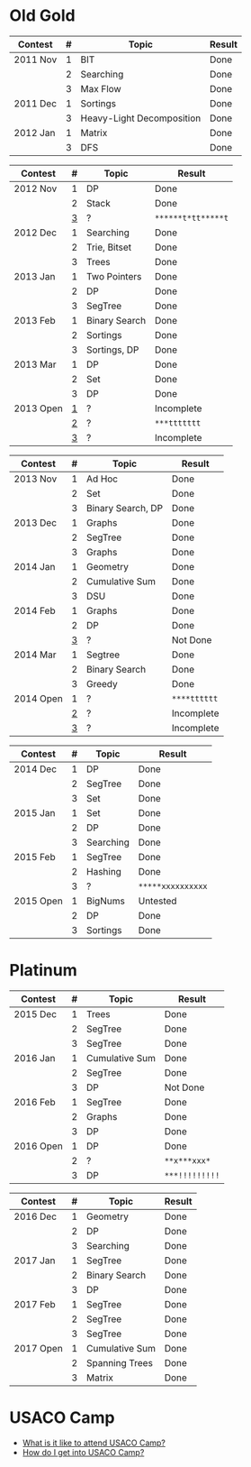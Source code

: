 # Old Gold

| Contest         | #                          | Topic            | Result                 |
| ------------- | ------------------------------------- |---------------| ---------------------- |
| 2011 Nov | 1 | BIT | Done |
| | 2 | Searching | Done |
| | 3 | Max Flow | Done |
| 2011 Dec | 1 | Sortings | Done |
| | 3 | Heavy-Light Decomposition | Done |
| 2012 Jan | 1 | Matrix | Done |
| | 3 | DFS | Done |

| Contest         | #                          | Topic            | Result                 |
| ------------- | ------------------------------------- |---------------| ---------------------- |
| 2012 Nov |  1 | DP | Done |
| |  2 | Stack | Done |
| |  [3](http://www.usaco.org/index.php?page=viewproblem2&cpid=195) | ? | `******t*tt*****t`|
| 2012 Dec |  1 | Searching | Done |
| |  2 | Trie, Bitset | Done |
| |  3 | Trees | Done |
| 2013 Jan |  1 | Two Pointers | Done |
| |  2 | DP | Done |
| |  3 | SegTree | Done |
| 2013 Feb |  1 | Binary Search | Done |
| |  2 | Sortings | Done |
| |  3 | Sortings, DP | Done |
| 2013 Mar |  1 | DP | Done |
| |  2 | Set | Done |
| |  3 | DP | Done |
| 2013 Open | [1](http://www.usaco.org/index.php?page=viewproblem2&cpid=285) | ? | Incomplete |
| |  [2](http://www.usaco.org/index.php?page=viewproblem2&cpid=286) | ? | `***ttttttt` |
| |  [3](http://www.usaco.org/index.php?page=viewproblem2&cpid=287) | ? | Incomplete |

| Contest         | #                          | Topic            | Result                 |
| ------------- | ------------------------------------- |---------------| ---------------------- |
| 2013 Nov |  1 | Ad Hoc | Done |
| |  2 | Set | Done |
| |  3 | Binary Search, DP | Done |
| 2013 Dec |  1 | Graphs | Done |
| |  2 | SegTree | Done |
| |  3 | Graphs | Done |
| 2014 Jan |  1 | Geometry | Done |
| |  2 | Cumulative Sum | Done |
| |  3 | DSU | Done |
| 2014 Feb |  1 | Graphs | Done |
| |  2 | DP | Done |
| |  [3](http://www.usaco.org/index.php?page=viewproblem2&cpid=402) | ? | Not Done |
| 2014 Mar |  1 | Segtree | Done |
| |  2 | Binary Search | Done |
| |  3 | Greedy | Done |
| 2014 Open |  1 | ? | `****tttttt` |
| |  [2](http://www.usaco.org/index.php?page=viewproblem2&cpid=437) | ? | Incomplete |
| |  [3](http://www.usaco.org/index.php?page=viewproblem2&cpid=438) | ? | Incomplete |

| Contest         | #                          | Topic            | Result                 |
| ------------- | ------------------------------------- |---------------| ---------------------- |
| 2014 Dec |  1 | DP | Done |
| |  2 | SegTree | Done |
| |  3 | Set | Done |
| 2015 Jan |  1 | Set | Done |
| |  2 | DP | Done |
| |  3 | Searching | Done |
| 2015 Feb |  1 | SegTree | Done |
| |  2 | Hashing | Done |
| |  3 | ? | `*****xxxxxxxxxx` |
| 2015 Open |  1 | BigNums | Untested |
| |  2 | DP | Done |
| |  3 | Sortings | Done |

# Platinum

| Contest         | #                          | Topic            | Result                 |
| ------------- | ------------------------------------- |---------------| ---------------------- |
| 2015 Dec |  1 | Trees | Done |
| |  2 | SegTree | Done |
|  |  3 | SegTree | Done |
| 2016 Jan |  1 | Cumulative Sum | Done |
|  |  2 | SegTree | Done |
||  3 | DP | Not Done |
| 2016 Feb |  1 | SegTree | Done |
| |  2 | Graphs | Done |
| |  3 | DP | Done |
| 2016 Open |  1 | DP | Done |
| |  2 | ? | `**x***xxx*` |
|  |  3 | DP | `***!!!!!!!!!` |

| Contest         | #                          | Topic            | Result                 |
| ------------- | ------------------------------------- |---------------| ---------------------- |
| 2016 Dec |  1 | Geometry | Done |
|  |  2 | DP | Done |
|  |  3 | Searching | Done |
| 2017 Jan |  1 | SegTree | Done |
| |  2 | Binary Search | Done |
| |  3 | DP | Done |
| 2017 Feb |  1 | SegTree | Done |
| |  2 | SegTree | Done |
| |  3 | SegTree | Done |
| 2017 Open |  1 | Cumulative Sum | Done |
| |  2 | Spanning Trees | Done |
| |  3 | Matrix | Done |

# USACO Camp
  * [What is it like to attend USACO Camp?](https://www.quora.com/What-is-it-like-to-attend-the-USACO-training-camp)
  * [How do I get into USACO Camp?](https://www.quora.com/How-do-I-get-into-the-USACO-training-camp)

